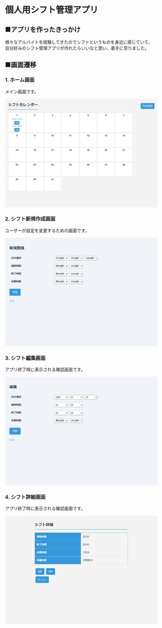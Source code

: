 # 個人用シフト管理アプリ

## ■アプリを作ったきっかけ
様々なアルバイトを経験してきたのでシフトというものを身近に感じていて、
自分好みのシフト管理アプリが作れたらいいなと思い、着手に至りました。


## ■画面遷移


### 1. ホーム画面

メイン画面です。

![ホーム画面](images/home.png)

### 2. シフト新規作成画面

ユーザーが設定を変更するための画面です。

![シフト新規作成画面](images/form.png)

### 3. シフト編集画面

アプリ終了時に表示される確認画面です。

![シフト編集画面](images/edit.png)

### 4. シフト詳細画面

アプリ終了時に表示される確認画面です。

![シフト詳細画面](images/detail.png)



